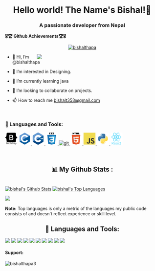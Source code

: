 

<h1 align="center"> Hello world! The Name's Bishal!👋</h1>
<h3 align="center">A passionate developer from Nepal</h3>

 <summary><b>🎖️🏆 Github Achievements🏆🎖️</b></summary>
<p align="center"> <a href="https://github.com/TopCodeBeast"><img src="https://github-profile-trophy.vercel.app/?username=bishalthapa&margin-w=5&theme=radical" alt="bishalthapa" /></a> </p>

<img align="right" width="400" src="https://user-images.githubusercontent.com/74038190/221352989-518609ab-b4d1-459e-929f-a08cd2bd9b3c.gif"/>  

- 👋 Hi, I’m @bishalthapa

- 👀 I’m interested in Designing.

- 🌱 I’m currently learning java

- 💞️ I’m looking to collaborate on projects.

- 📫 How to reach me bishalt353@gmail.com

<br>

### 🚀 Languages and Tools:

<p align="left"> <img src="https://raw.githubusercontent.com/devicons/devicon/master/icons/bootstrap/bootstrap-plain-wordmark.svg" alt="bootstrap" width="40" height="40"/> </a>
    <a href="https://www.cprogramming.com/" target="_blank" rel="noreferrer"> <img src="https://raw.githubusercontent.com/devicons/devicon/master/icons/c/c-original.svg" alt="c" width="40"    height="40"/> </a>
    <a href="https://www.w3schools.com/cpp/" target="_blank" rel="noreferrer"> <img src="https://raw.githubusercontent.com/devicons/devicon/master/icons/cplusplus/cplusplus-original.svg"      alt="cplusplus" width="40" height="40"/> </a>
    <a href="https://www.w3schools.com/css/" target="_blank" rel="noreferrer"> <img src="https://raw.githubusercontent.com/devicons/devicon/master/icons/css3/css3-original-wordmark.svg"       alt="css3" width="40" height="40"/> </a>
    <a href="https://git-scm.com/" target="_blank" rel="noreferrer"> <img src="https://www.vectorlogo.zone/logos/git-scm/git-scm-icon.svg" alt="git" width="40" height="40"/> </a> 
    <a href="https://www.w3.org/html/" target="_blank" rel="noreferrer"> <img src="https://raw.githubusercontent.com/devicons/devicon/master/icons/html5/html5-original-wordmark.svg"          alt="html5" width="40" height="40"/> </a> 
    <a href="https://developer.mozilla.org/en-US/docs/Web/JavaScript" target="_blank" rel="noreferrer"> <img src="https://raw.githubusercontent.com/devicons/devicon/master/icons/javascript/javascript-original.svg" alt="javascript" width="40" height="40"/> </a> 
    <a href="https://www.python.org" target="_blank" rel="noreferrer"> <img src="https://raw.githubusercontent.com/devicons/devicon/master/icons/python/python-original.svg" alt="python"     width="40" height="40"/> </a>
    <a href="https://reactjs.org/" target="_blank" rel="noreferrer"> <img src="https://raw.githubusercontent.com/devicons/devicon/master/icons/react/react-original-wordmark.svg" alt="react" width="40" height="40"/> </a>

<br>

<br>

<br>


<h2 align="center" >📊 My Github Stats :</h2> 

  <br/>
    <a href="https://github.com/anuraghazra/github-readme-stats"><img alt="bishal's Github Stats" src="https://github-readme-stats.vercel.app/api?username=bishalthapa3&show_icons=true&count_private=true&theme=react&hide_border=true&bg_color=0D1117" /></a>
  <a href="https://github.com/anuraghazra/github-readme-stats"><img alt="bishal's Top Languages" src="https://github-readme-stats.vercel.app/api/top-langs/?username=bishalthapa3&langs_count=8&count_private=true&layout=compact&theme=react&hide_border=true&bg_color=0D1117" /></a>
  <br/>
  <p><p align="left"><img width="500" src="https://github-readme-streak-stats.herokuapp.com/?user=bishalthapa3&theme=github-dark-blue&hide_border=true"/></p></p>
  <b>Note:</b> Top languages is only a metric of the languages my public code consists of and doesn't reflect experience or skill level.


<br/>

<div>

<h2 align="center">🚀 Languages and Tools:</h2>
<img src="https://user-images.githubusercontent.com/74038190/212257454-16e3712e-945a-4ca2-b238-408ad0bf87e6.gif" width="100">
<img src="https://user-images.githubusercontent.com/74038190/212257472-08e52665-c503-4bd9-aa20-f5a4dae769b5.gif" width="100">
<img src="https://user-images.githubusercontent.com/74038190/212257468-1e9a91f1-b626-4baa-b15d-5c385dfa7ed2.gif" width="100">
<img src="https://user-images.githubusercontent.com/74038190/212257465-7ce8d493-cac5-494e-982a-5a9deb852c4b.gif" width="100">
<img src="https://user-images.githubusercontent.com/74038190/212257467-871d32b7-e401-42e8-a166-fcfd7baa4c6b.gif" width="100">
<img src="https://user-images.githubusercontent.com/74038190/212280805-9bcb336b-8c55-46a8-abf8-ff286ab55472.gif" width="100">
<img src="https://user-images.githubusercontent.com/74038190/212281775-b468df30-4edc-4bf8-a4ee-f52e1aaddc86.gif" width="100">
<img src="https://github.com/Anmol-Baranwal/Cool-GIFs-For-GitHub/assets/74038190/29fd6286-4e7b-4d6c-818f-c4765d5e39a9" width="100">
<img src="https://github.com/Anmol-Baranwal/Cool-GIFs-For-GitHub/assets/74038190/67f477ed-6624-42da-99f0-1a7b1a16eecb" width="100">
<img src="https://github.com/Anmol-Baranwal/Cool-GIFs-For-GitHub/assets/74038190/e0d299f2-767c-4c21-bd49-90f2a19f1a78" width="100">
</div>

<h4 align="left">Support:</h4>
<p><a href="https://www.buymeacoffee.com/bishalthapa3"> <img align="left" src="https://cdn.buymeacoffee.com/buttons/v2/default-yellow.png" width="150" alt="bishalthapa3" /></a></p><br><br>

 

<!---
bishalthapa3/bishalthapa3 is a ✨ special ✨ repository because its `README.md` (this file) appears on your GitHub profile.
You can click the Preview link to take a look at your changes.
--->
